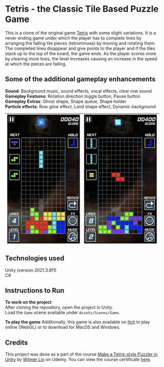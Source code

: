 # Tetris - the Classic Tile Based Puzzle Game #

This is a clone of the original game [Tetris](https://en.wikipedia.org/wiki/Tetris) with some slight variations. It is a never ending game under which the player has to complete lines by arranging the falling tile pieces (tetrominoes) by moving and rotating them. The completed lines disappear and give points to the player and if the tiles stack up to the top of the board, the game ends. As the player scores more by clearing more lines, the level increases causing an increase in the speed at which the pieces are falling.

## Some of the additional gameplay enhancements ##

__Sound__: Background music, sound effects, vocal effects, clear row sound      
__Gameplay Features__: Rotation direction toggle button, Pause button   
__Gameplay Extras__: Ghost shape, Shape queue, Shape holder     
__Particle effects__: Row glow effect, Land shape effect, Dynamic background        


|![demo-image-1](./demo-images/demo-image-1.png) | ![demo-image-2](./demo-images/demo-image-2.png) |
|-|-|


## Technologies used ##

Unity (version 2021.3.8f1)  
C#

## Instructions to Run ##

__To work on the project__  
After cloning the repository, open the project in Unity.  
Load the `Game` scene available under `Assets/Scenes/Game`. 

__To play the game__
Additionally, this game is also available on [Itch](https://chandak.itch.io/tetris) to play online (WebGL) or to download for MacOS and Windows.

## Credits ##
This project was done as a part of the course [Make a Tetris-style Puzzler in Unity](https://www.udemy.com/course/make-a-tetris-style-puzzler-in-unity/) by [Wilmer Lin](https://www.udemy.com/user/wilmerlin2/) on Udemy. You can view the course certificate [here](http://ude.my/UC-c6e416ee-2e74-4a12-9172-32fe6efc9ffe).